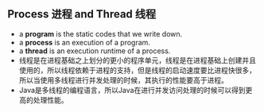 ## Process 进程 and Thread 线程

- a **program** is the static codes that we write down.
- a **process** is an execution of a program.
- a **thread** is an execution runtime of a process.
- 线程是在进程基础之上划分的更小的程序单元，线程是在进程基础上创建并且使用的，所以线程依赖于进程的支持，但是线程的启动速度要比进程快很多，所以当使用多线程进行并发处理的时候，其执行的性能要高于进程。
- Java是多线程的编程语言，所以Java在进行并发访问处理的时候可以得到更高的处理性能。
